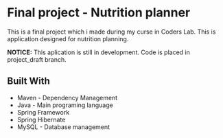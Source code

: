 # Final project - Nutrition planner
This is a final project which i made during my curse in Coders Lab. 
This is application designed for nutrition planning.

**NOTICE:** This aplication is still in development. Code is placed in project_draft branch.

## Built With

* Maven - Dependency Management
* Java - Main programing language
* Spring Framework
* Spring Hibernate
* MySQL - Database management
